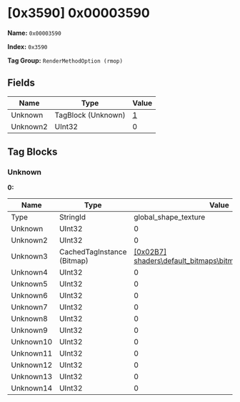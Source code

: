 # [0x3590] 0x00003590

**Name:** ```0x00003590```

**Index:** ```0x3590```

**Tag Group:** ```RenderMethodOption (rmop)```

## Fields

Name	| Type	| Value
---	|---	|---	|
Unknown	|TagBlock (Unknown)	|[1](#unknown)
Unknown2	|UInt32	|0


## Tag Blocks

### Unknown

**0:**

Name	| Type	| Value
---	|---	|---	|
Type	|StringId	|global_shape_texture
Unknown	|UInt32	|0
Unknown2	|UInt32	|0
Unknown3	|CachedTagInstance (Bitmap)	|[[0x02B7] shaders\default_bitmaps\bitmaps\gray_50_percent](../Bitmap/02B7.md)
Unknown4	|UInt32	|0
Unknown5	|UInt32	|0
Unknown6	|UInt32	|0
Unknown7	|UInt32	|0
Unknown8	|UInt32	|0
Unknown9	|UInt32	|0
Unknown10	|UInt32	|0
Unknown11	|UInt32	|0
Unknown12	|UInt32	|0
Unknown13	|UInt32	|0
Unknown14	|UInt32	|0


